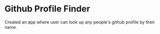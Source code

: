 # Github Profile Finder
Created an app where user can look up any people's github profile by their name.
